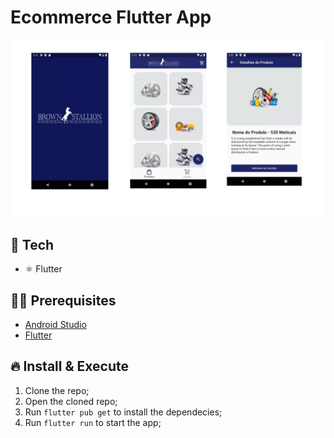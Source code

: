 # Ecommerce Flutter App

<p align="center">
  <img src="screens/screen.jpg?raw=true" />
</p>

## 🚀 Tech

- ⚛️ Flutter

## ✋🏻 Prerequisites

- [Android Studio](https://developer.android.com/)
- [Flutter](https://flutter.dev/)

## 🔥 Install & Execute

1. Clone the repo;
2. Open the cloned repo;
3. Run `flutter pub get` to install the dependecies;
4. Run `flutter run` to start the app;